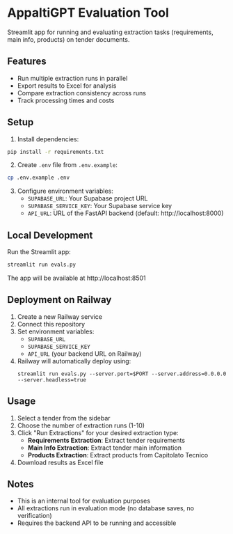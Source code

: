 # AppaltiGPT Evaluation Tool

Streamlit app for running and evaluating extraction tasks (requirements, main info, products) on tender documents.

## Features

- Run multiple extraction runs in parallel
- Export results to Excel for analysis
- Compare extraction consistency across runs
- Track processing times and costs

## Setup

1. Install dependencies:
```bash
pip install -r requirements.txt
```

2. Create `.env` file from `.env.example`:
```bash
cp .env.example .env
```

3. Configure environment variables:
   - `SUPABASE_URL`: Your Supabase project URL
   - `SUPABASE_SERVICE_KEY`: Your Supabase service key
   - `API_URL`: URL of the FastAPI backend (default: http://localhost:8000)

## Local Development

Run the Streamlit app:
```bash
streamlit run evals.py
```

The app will be available at http://localhost:8501

## Deployment on Railway

1. Create a new Railway service
2. Connect this repository
3. Set environment variables:
   - `SUPABASE_URL`
   - `SUPABASE_SERVICE_KEY`
   - `API_URL` (your backend URL on Railway)
4. Railway will automatically deploy using:
   ```
   streamlit run evals.py --server.port=$PORT --server.address=0.0.0.0 --server.headless=true
   ```

## Usage

1. Select a tender from the sidebar
2. Choose the number of extraction runs (1-10)
3. Click "Run Extractions" for your desired extraction type:
   - **Requirements Extraction**: Extract tender requirements
   - **Main Info Extraction**: Extract tender main information
   - **Products Extraction**: Extract products from Capitolato Tecnico
4. Download results as Excel file

## Notes

- This is an internal tool for evaluation purposes
- All extractions run in evaluation mode (no database saves, no verification)
- Requires the backend API to be running and accessible
